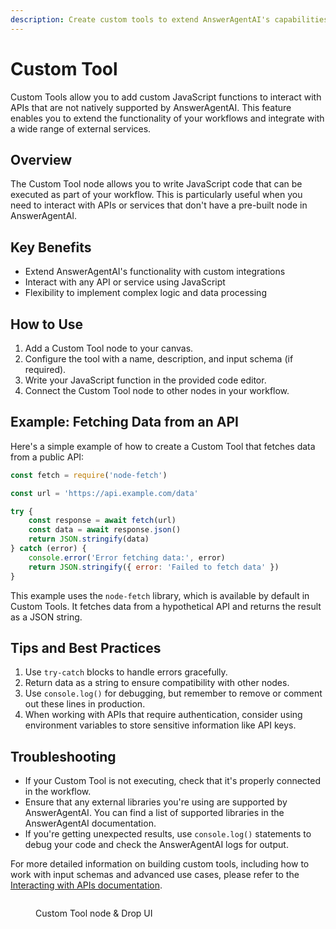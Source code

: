 ```yaml
---
description: Create custom tools to extend AnswerAgentAI's capabilities
---
```


# Custom Tool

Custom Tools allow you to add custom JavaScript functions to interact with APIs that are not natively supported by AnswerAgentAI. This feature enables you to extend the functionality of your workflows and integrate with a wide range of external services.

## Overview

The Custom Tool node allows you to write JavaScript code that can be executed as part of your workflow. This is particularly useful when you need to interact with APIs or services that don't have a pre-built node in AnswerAgentAI.

## Key Benefits

-   Extend AnswerAgentAI's functionality with custom integrations
-   Interact with any API or service using JavaScript
-   Flexibility to implement complex logic and data processing

## How to Use

1. Add a Custom Tool node to your canvas.
2. Configure the tool with a name, description, and input schema (if required).
3. Write your JavaScript function in the provided code editor.
4. Connect the Custom Tool node to other nodes in your workflow.

## Example: Fetching Data from an API

Here's a simple example of how to create a Custom Tool that fetches data from a public API:

```javascript
const fetch = require('node-fetch')

const url = 'https://api.example.com/data'

try {
    const response = await fetch(url)
    const data = await response.json()
    return JSON.stringify(data)
} catch (error) {
    console.error('Error fetching data:', error)
    return JSON.stringify({ error: 'Failed to fetch data' })
}
```

This example uses the `node-fetch` library, which is available by default in Custom Tools. It fetches data from a hypothetical API and returns the result as a JSON string.

## Tips and Best Practices

1. Use `try-catch` blocks to handle errors gracefully.
2. Return data as a string to ensure compatibility with other nodes.
3. Use `console.log()` for debugging, but remember to remove or comment out these lines in production.
4. When working with APIs that require authentication, consider using environment variables to store sensitive information like API keys.

## Troubleshooting

-   If your Custom Tool is not executing, check that it's properly connected in the workflow.
-   Ensure that any external libraries you're using are supported by AnswerAgentAI. You can find a list of supported libraries in the AnswerAgentAI documentation.
-   If you're getting unexpected results, use `console.log()` statements to debug your code and check the AnswerAgentAI logs for output.

For more detailed information on building custom tools, including how to work with input schemas and advanced use cases, please refer to the [Interacting with APIs documentation](../../../developers/use-cases/interacting-with-api.md).

<!-- TODO: Add a screenshot showing the Custom Tool node configuration interface -->
<figure><img src="/.gitbook/assets/screenshots/.png" alt="" /><figcaption><p>Custom Tool node  &#x26; Drop UI</p></figcaption></figure>
